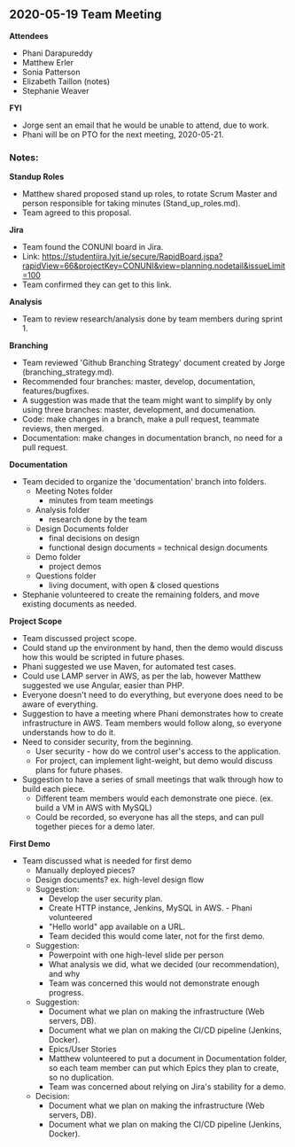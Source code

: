 ## 2020-05-19 Team Meeting

**Attendees**
- Phani Darapureddy
- Matthew Erler
- Sonia Patterson
- Elizabeth Taillon  (notes)
- Stephanie Weaver

**FYI**  
- Jorge sent an email that he would be unable to attend, due to work.
- Phani will be on PTO for the next meeting, 2020-05-21.

### Notes:

**Standup Roles**
- Matthew shared proposed stand up roles, to rotate Scrum Master and person responsible for taking minutes (Stand_up_roles.md).
- Team agreed to this proposal.

**Jira**
- Team found the CONUNI board in Jira.
- Link: https://studentjira.lyit.ie/secure/RapidBoard.jspa?rapidView=66&projectKey=CONUNI&view=planning.nodetail&issueLimit=100
- Team confirmed they can get to this link.

**Analysis**
- Team to review research/analysis done by team members during sprint 1.
   
**Branching**
- Team reviewed 'Github Branching Strategy' document created by Jorge (branching_strategy.md).
- Recommended four branches: master, develop, documentation, features/bugfixes.
- A suggestion was made that the team might want to simplify by only using three branches: master, development, and documenation.
- Code: make changes in a branch, make a pull request, teammate reviews, then merged.
- Documentation: make changes in documentation branch, no need for a pull request.

**Documentation**
- Team decided to organize the 'documentation' branch into folders.
    - Meeting Notes folder
      - minutes from team meetings
    - Analysis folder
      - research done by the team
    - Design Documents folder
      - final decisions on design
      - functional design documents
      = technical design documents
    - Demo folder
      - project demos
    - Questions folder
      - living document, with open & closed questions
- Stephanie volunteered to create the remaining folders, and move existing documents as needed.

**Project Scope**
- Team discussed project scope.
- Could stand up the environment by hand, then the demo would discuss how this would be scripted in future phases.
- Phani suggested we use Maven, for automated test cases.
- Could use LAMP server in AWS, as per the lab, however Matthew suggested we use Angular, easier than PHP.
- Everyone doesn't need to do everything, but everyone does need to be aware of everything.
- Suggestion to have a meeting where Phani demonstrates how to create infrastructure in AWS.  Team members would follow along, so everyone understands how to do it.
- Need to consider security, from the beginning.
  - User security - how do we control user's access to the application.
  - For project, can implement light-weight, but demo would discuss plans for future phases.
- Suggestion to have a series of small meetings that walk through how to build each piece.
  - Different team members would each demonstrate one piece.  (ex. build a VM in AWS with MySQL)
  - Could be recorded, so everyone has all the steps, and can pull together pieces for a demo later.

**First Demo**
- Team discussed what is needed for first demo
  - Manually deployed pieces?
  - Design documents?  ex. high-level design flow
  - Suggestion:
    - Develop the user security plan.
    - Create HTTP instance, Jenkins, MySQL in AWS. - Phani volunteered
    - "Hello world" app available on a URL.
    - Team decided this would come later, not for the first demo.
  - Suggestion: 
    - Powerpoint with one high-level slide per person
    - What analysis we did, what we decided (our recommendation), and why
    - Team was concerned this would not demonstrate enough progress.
  - Suggestion:
    - Document what we plan on making the infrastructure (Web servers, DB).
    - Document what we plan on making the CI/CD pipeline (Jenkins, Docker).
    - Epics/User Stories
    - Matthew volunteered to put a document in Documentation folder, so each team member can put which Epics they plan to create, so no duplication.
    - Team was concerned about relying on Jira's stability for a demo.
  - Decision:
    - Document what we plan on making the infrastructure (Web servers, DB).
    - Document what we plan on making the CI/CD pipeline (Jenkins, Docker).
